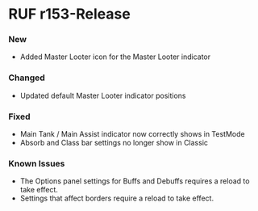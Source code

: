 # RUF r153-Release
### New
* Added Master Looter icon for the Master Looter indicator

### Changed
* Updated default Master Looter indicator positions

### Fixed
* Main Tank / Main Assist indicator now correctly shows in TestMode
* Absorb and Class bar settings no longer show in Classic

### Known Issues
* The Options panel settings for Buffs and Debuffs requires a reload to take effect.
* Settings that affect borders require a reload to take effect.
